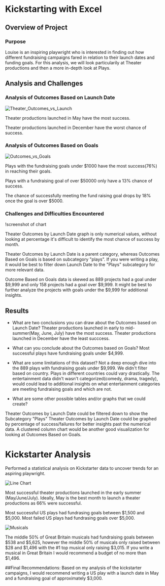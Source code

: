 # Kickstarting with Excel

## Overview of Project

### Purpose

Louise is an inspiring playwright who is interested in finding out how different fundraising campaigns fared in relation to their launch dates and funding goals. For this analysis, we will look particularily at Theater productions and then a more in-depth look at Plays. 

## Analysis and Challenges

### Analysis of Outcomes Based on Launch Date

![Theater_Outcomes_vs_Launch](https://user-images.githubusercontent.com/84742544/123671616-79d2d700-d80c-11eb-90c1-646d3698acb1.png)

Theater productions launched in May have the most success. 

Theater productions launched in December have the worst chance of success.

### Analysis of Outcomes Based on Goals

![Outcomes_vs_Goals](https://user-images.githubusercontent.com/84742544/123671610-78091380-d80c-11eb-831b-fb235f3346a8.png)

Plays with the fundraising goals under $1000 have the most success(76%) in reaching their goals. 

Plays with a fundraising goal of over $50000 only have a 13% chance of success. 

The chance of successfully meeting the fund raising goal drops by 18% once the goal is over $5000. 

### Challenges and Difficulties Encountered

!screenshot of chart

Theater Outcomes by Launch Date graph is only numerical values, without looking at percentage it's difficult to identify the most chance of success by month. 

Theater Outcomes by Launch Date is a parent category, whereas Outcomes Based on Goals is based on subcategory "plays". If you were writing a play, it would be best to filter down Launch Date to the "Plays" subcategory for more relevant data. 

Outcome Based on Goals data is skewed as 889 projects had a goal under $9,999 and only 158 projects had a goal over $9,999. It might be best to further analyze the projects with goals under the $9,999 for additional insights. 

## Results

- What are two conclusions you can draw about the Outcomes based on Launch Date?
Theater productions launched in early to mid-summer(May, June, July) have the most success. 
Theater productions launched in December have the least succcess. 

- What can you conclude about the Outcomes based on Goals?
Most successful plays have fundraising goals under $4,999. 

- What are some limitations of this dataset?
Not a deep enough dive into the 889 plays with fundraising goals under $9,999. 
We didn't filter based on country. Plays in different countries could vary drastically. 
The entertainment data didn't wasn't categorized(comedy, drama, tragedy), would could lead to additional insights on what entertainment categories are meeting fundraising goals and which are not. 

- What are some other possible tables and/or graphs that we could create?

Theater Outcomes by Launch Date could be filtered down to show the Subcategory "Plays"
Theater Outcomes by Launch Date could be graphed by percentage of success/failures for better insights past the numerical data.
A clustered column chart would be another good visualization for looking at Outcomes Based on Goals. 



# Kickstarter Analysis

Performed a statistical analysis on Kickstarter data to uncover trends for an aspiring playwright. 

![Line Chart](https://user-images.githubusercontent.com/84742544/123641801-a678f580-d7f0-11eb-82fc-d70e5f0a6bc0.png)

Most successful theater productions launched in the early summer (May/June/July).
Ideally, May is the best month to launch a theater productions as 66% were successful. 

Most successful US plays had fundrasing goals between $1,500 and $5,000. 
Most failed US plays had fundrasing goals over $5,000. 

![Musicals](https://user-images.githubusercontent.com/84742544/123641922-c1e40080-d7f0-11eb-845b-8a981af345b3.png)

The middle 50% of Great Britain musicals had fundraising goals between $538 and $5,625, however the middle 50% of musicals only raised between $28 and $1,496 with the #1 top musical only raising $3,015. If you write a musical in Great Britain I would recommend a budget of no more than $1,496. 


##Final Recommendations:
Based on my analysis of the kickstarter campaigns, I would recommend writing a US play with a launch date in May and a fundraising goal of approximately $3,000. 


